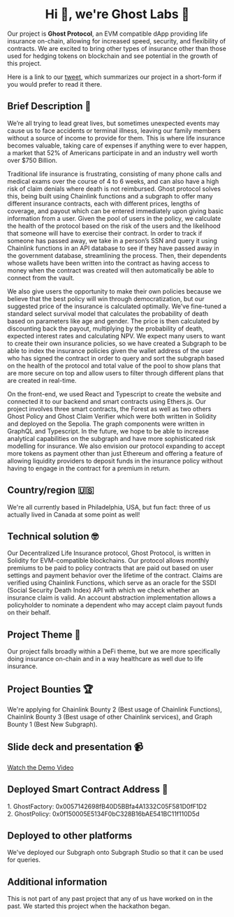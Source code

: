 <h1 align="center">Hi 👋, we're Ghost Labs 👻</h1>

Our project is **Ghost Protocol**, an EVM compatible dApp providing life insurance on-chain, allowing for increased speed, security, and flexibility of contracts. We are excited to bring other types of insurance other than those used for hedging tokens on blockchain and see potential in the growth of this project. 

Here is a link to our [tweet](https://x.com/aykae_r/status/1761419917260099990), which summarizes our project in a short-form if you would prefer to read it there.

<h2 align="left">Brief Description 📖</h2>

We’re all trying to lead great lives, but sometimes unexpected events may cause us to face accidents or terminal illness, leaving our family members without a source of income to provide for them. This is where life insurance becomes valuable, taking care of expenses if anything were to ever happen, a market that 52% of Americans participate in and an industry well worth over $750 Billion. 

Traditional life insurance is frustrating, consisting of many phone calls and medical exams over the course of 4 to 6 weeks, and can also have a high risk of claim denials where death is not reimbursed. Ghost protocol solves this, being built using Chainlink functions and a subgraph to offer many different insurance contracts, each with different prices, lengths of coverage, and payout which can be entered immediately upon giving basic information from a user. Given the pool of users in the policy, we calculate the health of the protocol based on the risk of the users and the likelihood that someone will have to exercise their contract. In order to track if someone has passed away, we take in a person’s SSN and query it using Chainlink functions in an API database to see if they have passed away in the government database, streamlining the process. Then, their dependents whose wallets have been written into the contract as having access to money when the contract was created will then automatically be able to connect from the vault. 

We also give users the opportunity to make their own policies because we believe that the best policy will win through democratization, but our suggested price of the insurance is calculated optimally. We’ve fine-tuned a standard select survival model that calculates the probability of death based on parameters like age and gender. The price is then calculated by discounting back the payout, multiplying by the probability of death, expected interest rates and calculating NPV. We expect many users to want to create their own insurance policies, so we have created a Subgraph to be able to index the insurance policies given the wallet address of the user who has signed the contract in order to query and sort the subgraph based on the health of the protocol and total value of the pool to show plans that are more secure on top and allow users to filter through different plans that are created in real-time. 

On the front-end, we used React and Typescript to create the website and connected it to our backend and smart contracts using Ethers.js. Our project involves three smart contracts, the Forest as well as two others Ghost Policy and Ghost Claim Verifier which were both written in Solidity and deployed on the Sepolia. The graph components were written in GraphQL and Typescript. In the future, we hope to be able to increase analytical capabilities on the subgraph and have more sophisticated risk modelling for insurance. We also envision our protocol expanding to accept more tokens as payment other than just Ethereum and offering a feature of allowing liquidity providers to deposit funds in the insurance policy without having to engage in the contract for a premium in return. 

<h2 align="left">Country/region 🇺🇸</h2>
We're all currently based in Philadelphia, USA, but fun fact: three of us actually lived in Canada at some point as well!

<h2 align="left">Technical solution 🤓</h2>
Our Decentralized Life Insurance protocol, Ghost Protocol, is written in Solidity for EVM-compatible blockchains. Our protocol allows monthly premiums to be paid to policy contracts that are paid out based on user settings and payment behavior over the lifetime of the contract. Claims are verified using Chainlink Functions, which serve as an oracle for the SSDI (Social Security Death Index) API with which we check whether an insurance claim is valid. An account abstraction implementation allows a policyholder to nominate a dependent who may accept claim payout funds on their behalf.

<h2 align="left">Project Theme 💸</h2>
Our project falls broadly within a DeFi theme, but we are more specifically doing insurance on-chain and in a way healthcare as well due to life insurance. 

<h2 align="left">Project Bounties 🏆</h2>
We're applying for Chainlink Bounty 2 (Best usage of Chainlink Functions), Chainlink Bounty 3 (Best usage of other Chainlink services), and Graph Bounty 1 (Best New Subgraph). 

<h2 align="left">Slide deck and presentation 📹</h2>

[Watch the Demo Video](https://youtu.be/uU0g-17JhG4)

<h2 align="left">Deployed Smart Contract Address 📍</h2>
1. GhostFactory: 0x0057142698fB40D5BBfa4A1332C05F581D0fF1D2 
<br>
2. GhostPolicy: 0x0f150005E5134F0bC328B16bAE541BC11f110D5d


<h2 align="left">Deployed to other platforms</h2>
We've deployed our Subgraph onto Subgraph Studio so that it can be used for queries. 

<h2 align="left">Additional information</h2>
This is not part of any past project that any of us have worked on in the past. We started this project when the hackathon began. 




